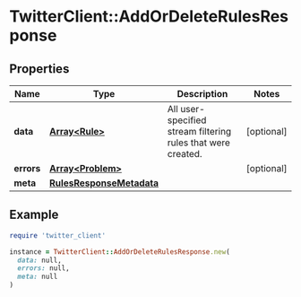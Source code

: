# TwitterClient::AddOrDeleteRulesResponse

## Properties

| Name | Type | Description | Notes |
| ---- | ---- | ----------- | ----- |
| **data** | [**Array&lt;Rule&gt;**](Rule.md) | All user-specified stream filtering rules that were created. | [optional] |
| **errors** | [**Array&lt;Problem&gt;**](Problem.md) |  | [optional] |
| **meta** | [**RulesResponseMetadata**](RulesResponseMetadata.md) |  |  |

## Example

```ruby
require 'twitter_client'

instance = TwitterClient::AddOrDeleteRulesResponse.new(
  data: null,
  errors: null,
  meta: null
)
```

